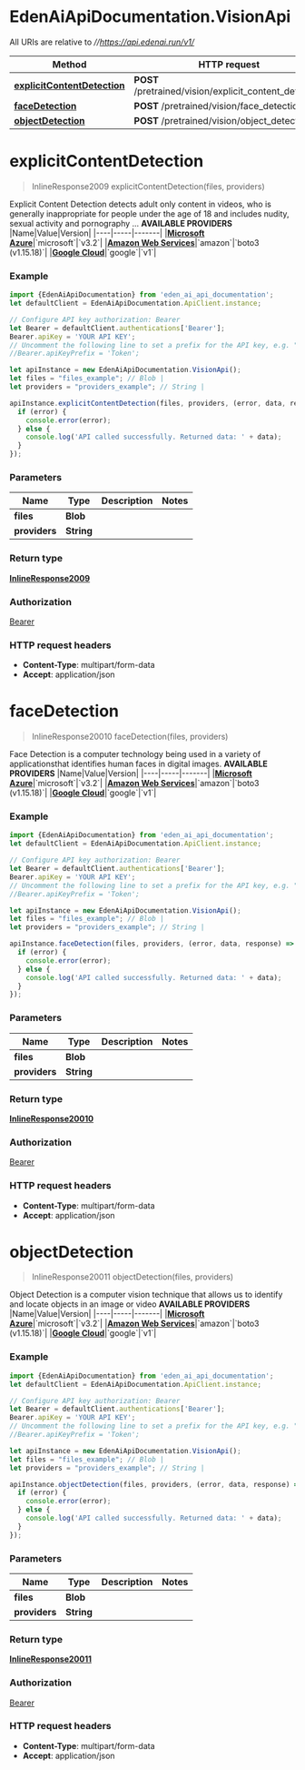 # EdenAiApiDocumentation.VisionApi

All URIs are relative to *//https://api.edenai.run/v1/*

Method | HTTP request | Description
------------- | ------------- | -------------
[**explicitContentDetection**](VisionApi.md#explicitContentDetection) | **POST** /pretrained/vision/explicit_content_detection | 
[**faceDetection**](VisionApi.md#faceDetection) | **POST** /pretrained/vision/face_detection | 
[**objectDetection**](VisionApi.md#objectDetection) | **POST** /pretrained/vision/object_detection | 

<a name="explicitContentDetection"></a>
# **explicitContentDetection**
> InlineResponse2009 explicitContentDetection(files, providers)



Explicit Content Detection detects adult only content in videos, who is generally inappropriate for people under the age of 18 and includes nudity, sexual activity and pornography ...  **AVAILABLE PROVIDERS**   |Name|Value|Version| |----|-----|-------| |[**Microsoft Azure**](https://www.edenai.co/catalog/azure-computer-vision)|&#x60;microsoft&#x60;|&#x60;v3.2&#x60;| |[**Amazon Web Services**](https://www.edenai.co/catalog/amazon-rekognition)|&#x60;amazon&#x60;|&#x60;boto3 (v1.15.18)&#x60;| |[**Google Cloud**](https://www.edenai.co/catalog/google-cloud-vision)|&#x60;google&#x60;|&#x60;v1&#x60;|

### Example
```javascript
import {EdenAiApiDocumentation} from 'eden_ai_api_documentation';
let defaultClient = EdenAiApiDocumentation.ApiClient.instance;

// Configure API key authorization: Bearer
let Bearer = defaultClient.authentications['Bearer'];
Bearer.apiKey = 'YOUR API KEY';
// Uncomment the following line to set a prefix for the API key, e.g. "Token" (defaults to null)
//Bearer.apiKeyPrefix = 'Token';

let apiInstance = new EdenAiApiDocumentation.VisionApi();
let files = "files_example"; // Blob | 
let providers = "providers_example"; // String | 

apiInstance.explicitContentDetection(files, providers, (error, data, response) => {
  if (error) {
    console.error(error);
  } else {
    console.log('API called successfully. Returned data: ' + data);
  }
});
```

### Parameters

Name | Type | Description  | Notes
------------- | ------------- | ------------- | -------------
 **files** | **Blob**|  | 
 **providers** | **String**|  | 

### Return type

[**InlineResponse2009**](InlineResponse2009.md)

### Authorization

[Bearer](../README.md#Bearer)

### HTTP request headers

 - **Content-Type**: multipart/form-data
 - **Accept**: application/json

<a name="faceDetection"></a>
# **faceDetection**
> InlineResponse20010 faceDetection(files, providers)



Face Detection is a computer technology being used in a variety of applicationsthat identifies human faces in digital images.  **AVAILABLE PROVIDERS**   |Name|Value|Version| |----|-----|-------| |[**Microsoft Azure**](https://www.edenai.co/catalog/azure-computer-vision)|&#x60;microsoft&#x60;|&#x60;v3.2&#x60;| |[**Amazon Web Services**](https://www.edenai.co/catalog/amazon-rekognition)|&#x60;amazon&#x60;|&#x60;boto3 (v1.15.18)&#x60;| |[**Google Cloud**](https://www.edenai.co/catalog/google-cloud-vision)|&#x60;google&#x60;|&#x60;v1&#x60;|

### Example
```javascript
import {EdenAiApiDocumentation} from 'eden_ai_api_documentation';
let defaultClient = EdenAiApiDocumentation.ApiClient.instance;

// Configure API key authorization: Bearer
let Bearer = defaultClient.authentications['Bearer'];
Bearer.apiKey = 'YOUR API KEY';
// Uncomment the following line to set a prefix for the API key, e.g. "Token" (defaults to null)
//Bearer.apiKeyPrefix = 'Token';

let apiInstance = new EdenAiApiDocumentation.VisionApi();
let files = "files_example"; // Blob | 
let providers = "providers_example"; // String | 

apiInstance.faceDetection(files, providers, (error, data, response) => {
  if (error) {
    console.error(error);
  } else {
    console.log('API called successfully. Returned data: ' + data);
  }
});
```

### Parameters

Name | Type | Description  | Notes
------------- | ------------- | ------------- | -------------
 **files** | **Blob**|  | 
 **providers** | **String**|  | 

### Return type

[**InlineResponse20010**](InlineResponse20010.md)

### Authorization

[Bearer](../README.md#Bearer)

### HTTP request headers

 - **Content-Type**: multipart/form-data
 - **Accept**: application/json

<a name="objectDetection"></a>
# **objectDetection**
> InlineResponse20011 objectDetection(files, providers)



Object Detection is a computer vision technique that allows us to identify and locate objects in an image or video  **AVAILABLE PROVIDERS**   |Name|Value|Version| |----|-----|-------| |[**Microsoft Azure**](https://www.edenai.co/catalog/azure-computer-vision)|&#x60;microsoft&#x60;|&#x60;v3.2&#x60;| |[**Amazon Web Services**](https://www.edenai.co/catalog/amazon-rekognition)|&#x60;amazon&#x60;|&#x60;boto3 (v1.15.18)&#x60;| |[**Google Cloud**](https://www.edenai.co/catalog/google-cloud-vision)|&#x60;google&#x60;|&#x60;v1&#x60;|

### Example
```javascript
import {EdenAiApiDocumentation} from 'eden_ai_api_documentation';
let defaultClient = EdenAiApiDocumentation.ApiClient.instance;

// Configure API key authorization: Bearer
let Bearer = defaultClient.authentications['Bearer'];
Bearer.apiKey = 'YOUR API KEY';
// Uncomment the following line to set a prefix for the API key, e.g. "Token" (defaults to null)
//Bearer.apiKeyPrefix = 'Token';

let apiInstance = new EdenAiApiDocumentation.VisionApi();
let files = "files_example"; // Blob | 
let providers = "providers_example"; // String | 

apiInstance.objectDetection(files, providers, (error, data, response) => {
  if (error) {
    console.error(error);
  } else {
    console.log('API called successfully. Returned data: ' + data);
  }
});
```

### Parameters

Name | Type | Description  | Notes
------------- | ------------- | ------------- | -------------
 **files** | **Blob**|  | 
 **providers** | **String**|  | 

### Return type

[**InlineResponse20011**](InlineResponse20011.md)

### Authorization

[Bearer](../README.md#Bearer)

### HTTP request headers

 - **Content-Type**: multipart/form-data
 - **Accept**: application/json

